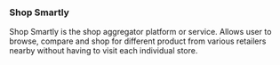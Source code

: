 ### Shop Smartly

Shop Smartly is the shop aggregator platform or service. Allows user to browse, compare and shop for different product from various retailers nearby without having to visit each individual store.
